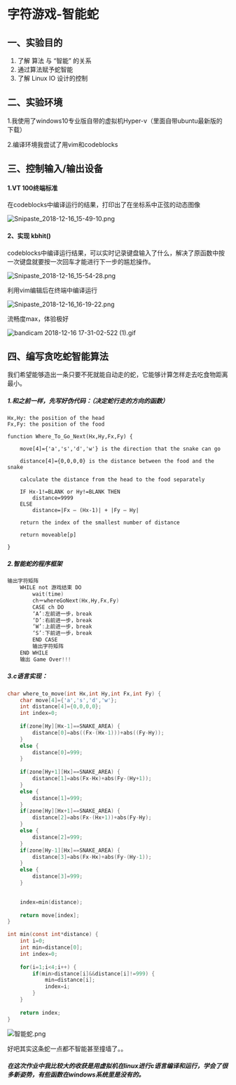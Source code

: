 # 字符游戏-智能蛇

## 一、实验目的

1. 了解 算法 与 “智能” 的关系
2. 通过算法赋予蛇智能
3. 了解 Linux IO 设计的控制



## 二、实验环境

1.我使用了windows10专业版自带的虚拟机Hyper-v（里面自带ubuntu最新版的下载）

2.编译环境我尝试了用vim和codeblocks



## 三、控制输入/输出设备

#### 1.VT 100终端标准



在codeblocks中编译运行的结果，打印出了在坐标系中正弦的动态图像

![Snipaste_2018-12-16_15-49-10.png](https://github.com/beilineili/huangjzmhomework/blob/gh-pages/images/Snipaste_2018-12-16_15-49-10.png?raw=true)



#### 2、实现 kbhit()

codeblocks中编译运行结果，可以实时记录键盘输入了什么，解决了原函数中按一次键盘就要按一次回车才能进行下一步的尴尬操作。

![Snipaste_2018-12-16_15-54-28.png](https://github.com/beilineili/huangjzmhomework/blob/gh-pages/images/Snipaste_2018-12-16_15-54-28.png?raw=true)



利用vim编辑后在终端中编译运行

![Snipaste_2018-12-16_16-19-22.png](https://github.com/beilineili/huangjzmhomework/blob/gh-pages/images/Snipaste_2018-12-16_16-19-22.png?raw=true)



流畅度max，体验极好

![bandicam 2018-12-16 17-31-02-522 (1).gif](https://github.com/beilineili/huangjzmhomework/blob/gh-pages/images/bandicam%202018-12-16%2017-31-02-522%20(1).gif?raw=true)





## 四、编写贪吃蛇智能算法

我们希望能够造出一条只要不死就能自动走的蛇，它能够计算怎样走去吃食物距离最小。



##### 1.和之前一样，先写好伪代码：（决定蛇行走的方向的函数）

```
Hx,Hy: the position of the head
Fx,Fy: the position of the food

function Where_To_Go_Next(Hx,Hy,Fx,Fy) {

	move[4]={'a','s','d','w'} is the direction that the snake can go
	
	distance[4]={0,0,0,0} is the distance between the food and the snake

	calculate the distance from the head to the food separately
	
	IF Hx-1!=BLANK or Hy!=BLANK THEN
		distance=9999
	ELSE 
		distance=|Fx – (Hx-1)| + |Fy – Hy|

	return the index of the smallest number of distance
	
	return moveable[p]

}
```



##### 2.智能蛇的程序框架

```c
输出字符矩阵
	WHILE not 游戏结束 DO
        wait(time)
		ch＝whereGoNext(Hx,Hy,Fx,Fy)
		CASE ch DO
		‘A’:左前进一步，break 
		‘D’:右前进一步，break    
		‘W’:上前进一步，break    
		‘S’:下前进一步，break    
		END CASE
		输出字符矩阵
	END WHILE
	输出 Game Over!!! 
```



##### 3.c语言实现：

```c
char where_to_move(int Hx,int Hy,int Fx,int Fy) {
	char move[4]={'a','s','d','w'};
	int distance[4]={0,0,0,0};
	int index=0;
	
	if(zone[Hy][Hx-1]==SNAKE_AREA) {
		distance[0]=abs((Fx-(Hx-1)))+abs((Fy-Hy));
	}
	else {
		distance[0]=999;
	}
	
	if(zone[Hy+1][Hx]==SNAKE_AREA) {
		distance[1]=abs(Fx-Hx)+abs(Fy-(Hy+1));
	} 
	else {
		distance[1]=999;
	}
	if(zone[Hy][Hx+1]==SNAKE_AREA) {
		distance[2]=abs(Fx-(Hx+1))+abs(Fy-Hy);
	}
	else {
		distance[2]=999;
	}
	if(zone[Hy-1][Hx]==SNAKE_AREA) {
		distance[3]=abs(Fx-Hx)+abs(Fy-(Hy-1));
	}
	else {
		distance[3]=999;
	}

	
	index=min(distance);
	
	return move[index];
}

int min(const int*distance) {
	int i=0;
	int min=distance[0];
	int index=0;
	
	for(i=1;i<4;i++) {
		if(min>distance[i]&&distance[i]!=999) {
			min=distance[i];
			index=i;
		}
	}
	
	return index;
}
```

![智能蛇.png](https://github.com/beilineili/huangjzmhomework/blob/gh-pages/images/%E6%99%BA%E8%83%BD%E8%9B%87.png?raw=true)

好吧其实这条蛇一点都不智能甚至撞墙了。。



##### ​     在这次作业中我比较大的收获是用虚拟机在linux进行c语言编译和运行，学会了很多新姿势，有些函数在windows系统里是没有的。